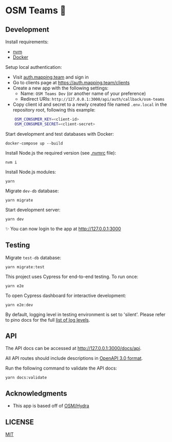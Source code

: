 # OSM Teams 🤝

## Development

Install requirements:

- [nvm](https://github.com/creationix/nvm)
- [Docker](https://www.docker.com)

Setup local authentication:

- Visit [auth.mapping.team](https://auth.mapping.team) and sign in
- Go to clients page at <https://auth.mapping.team/clients>
- Create a new app with the following settings:
  - Name: `OSM Teams Dev` (or another name of your preference)
  - Redirect URIs: `http://127.0.0.1:3000/api/auth/callback/osm-teams`
- Copy client id and secret to a newly created file named `.env.local` in the repository root, following this example:

```sh
    OSM_CONSUMER_KEY=<client-id>
    OSM_CONSUMER_SECRET=<client-secret>
```

Start development and test databases with Docker:

    docker-compose up --build

Install Node.js the required version (see [.nvmrc](.nvmrc) file):

    nvm i

Install Node.js modules:

    yarn

Migrate `dev-db` database:

    yarn migrate

Start development server:

    yarn dev

<!-- markdownlint-disable MD034 -->

✨ You can now login to the app at http://127.0.0.1:3000

<!-- markdownlint-enable MD034 -->

## Testing

Migrate `test-db` database:

    yarn migrate:test

This project uses Cypress for end-to-end testing. To run once:

    yarn e2e

To open Cypress dashboard for interactive development:

    yarn e2e:dev

By default, logging level in testing environment is set to 'silent'. Please refer to pino docs for the full [list of log levels](https://getpino.io/#/docs/api?id=level-string).

## API

The API docs can be accessed at <http://127.0.0.1:3000/docs/api>.

All API routes should include descriptions in [OpenAPI 3.0 format](https://swagger.io/specification).

Run the following command to validate the API docs:

    yarn docs:validate

## Acknowledgments

- This app is based off of [OSM/Hydra](https://github.com/kamicut/osmhydra)

## LICENSE

[MIT](LICENSE)
